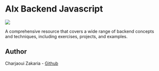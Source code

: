 # Alx Backend Javascript

<img src="https://static1.howtogeekimages.com/wordpress/wp-content/uploads/csit/2019/07/9608c9ff.png">

A comprehensive resource that covers a wide range of backend concepts and techniques, including exercises, projects, and examples.

## Author

Charjaoui Zakaria - [Github](https://github.com/Zakry27)
